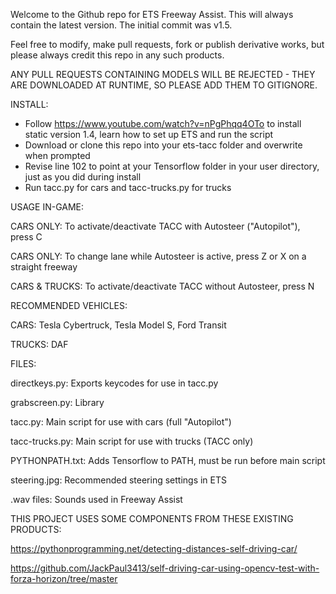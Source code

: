 Welcome to the Github repo for ETS Freeway Assist. This will always contain the latest version. The initial commit was v1.5.

Feel free to modify, make pull requests, fork or publish derivative works, but please always credit this repo in any such products.

ANY PULL REQUESTS CONTAINING MODELS WILL BE REJECTED - THEY ARE DOWNLOADED AT RUNTIME, SO PLEASE ADD THEM TO GITIGNORE.


INSTALL:
- Follow https://www.youtube.com/watch?v=nPgPhqq4OTo to install static version 1.4, learn how to set up ETS and run the script
- Download or clone this repo into your ets-tacc folder and overwrite when prompted
- Revise line 102 to point at your Tensorflow folder in your user directory, just as you did during install
- Run tacc.py for cars and tacc-trucks.py for trucks


USAGE IN-GAME:

CARS ONLY: To activate/deactivate TACC with Autosteer ("Autopilot"), press C

CARS ONLY: To change lane while Autosteer is active, press Z or X on a straight freeway

CARS & TRUCKS: To activate/deactivate TACC without Autosteer, press N


RECOMMENDED VEHICLES:

CARS: Tesla Cybertruck, Tesla Model S, Ford Transit

TRUCKS: DAF


FILES:

directkeys.py: Exports keycodes for use in tacc.py

grabscreen.py: Library 

tacc.py: Main script for use with cars (full "Autopilot")

tacc-trucks.py: Main script for use with trucks (TACC only)

PYTHONPATH.txt: Adds Tensorflow to PATH, must be run before main script

steering.jpg: Recommended steering settings in ETS

.wav files: Sounds used in Freeway Assist


THIS PROJECT USES SOME COMPONENTS FROM THESE EXISTING PRODUCTS:

https://pythonprogramming.net/detecting-distances-self-driving-car/

https://github.com/JackPaul3413/self-driving-car-using-opencv-test-with-forza-horizon/tree/master
